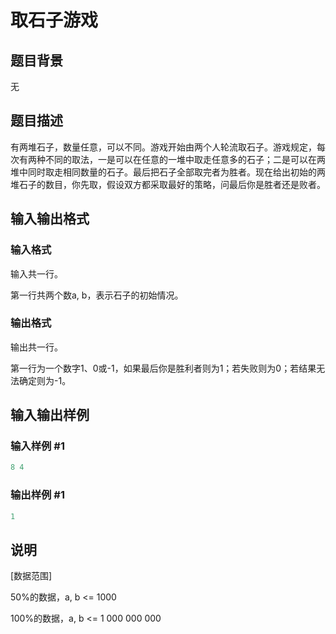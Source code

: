 # 取石子游戏

## 题目背景

无

## 题目描述

有两堆石子，数量任意，可以不同。游戏开始由两个人轮流取石子。游戏规定，每次有两种不同的取法，一是可以在任意的一堆中取走任意多的石子；二是可以在两堆中同时取走相同数量的石子。最后把石子全部取完者为胜者。现在给出初始的两堆石子的数目，你先取，假设双方都采取最好的策略，问最后你是胜者还是败者。

## 输入输出格式

### 输入格式

输入共一行。

第一行共两个数a, b，表示石子的初始情况。

### 输出格式

输出共一行。

第一行为一个数字1、0或-1，如果最后你是胜利者则为1；若失败则为0；若结果无法确定则为-1。

## 输入输出样例

### 输入样例 #1

```cpp
8 4

```
### 输出样例 #1

```cpp
1

```
## 说明

[数据范围]

50%的数据，a, b <= 1000

100%的数据，a, b <= 1 000 000 000

